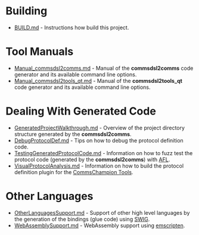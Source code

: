 # Building

- [BUILD.md](BUILD.md) - Instructions how build this project.

# Tool Manuals

- [Manual_commsdsl2comms.md](Manual_commsdsl2comms.md) - Manual of the 
  **commsdsl2comms** code generator and its available command line options.
- [Manual_commsdsl2tools_qt.md](Manual_commsdsl2tools_qt.md) - Manual of the
  **commsdsl2tools_qt** code generator and its available command line options.


# Dealing With Generated Code

- [GeneratedProjectWalkthrough.md](GeneratedProjectWalkthrough.md) - Overview of the project
  directory structure generated by the **commsdsl2comms**.
- [DebugProtocolDef.md](DebugProtocolDef.md) - Tips on how to debug the protocol
  definition code.
- [TestingGeneratedProtocolCode.md](TestingGeneratedProtocolCode.md) - Information on how to fuzz test 
  the protocol code (generated by the **commsdsl2comms**) with [AFL](http://lcamtuf.coredump.cx/afl/).
- [VisualProtocolAnalysis.md](VisualProtocolAnalysis.md) - Information on how to build the protocol
  definition plugin for the [CommsChampion Tools](https://github.com/commschamp/cc_tools_qt).

# Other Languages

- [OtherLanguagesSupport.md](OtherLanguagesSupport.md) - Support of other high level languages by the
  generation of the bindings (glue code) using [SWIG](https://www.swig.org/).
- [WebAssemblySupport.md](WebAssemblySupport.md) - WebAssembly support using [emscripten](https://emscripten.org/).
